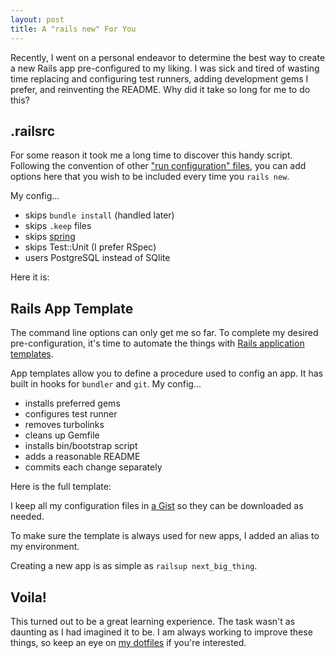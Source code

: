 ```yaml
---
layout: post
title: A "rails new" For You
---
```


Recently, I went on a personal endeavor to determine the best way to create
a new Rails app pre-configured to my liking. I was sick and tired of wasting
time replacing and configuring test runners, adding development gems I prefer,
and reinventing the README. Why did it take so long for me to do this?

## .railsrc

For some reason it took me a long time to discover this handy script. Following
the convention of other ["run configuration" files](wikipedia-config-files),
you can add options here that you wish to be included every time you `rails
new`.

My config...

* skips `bundle install` (handled later)
* skips `.keep` files
* skips [spring](https://github.com/rails/spring)
* skips Test::Unit (I prefer RSpec)
* users PostgreSQL instead of SQlite

Here it is:

<script src="http://gist-it.appspot.com/https://github.com/iamvery/dotfiles/blob/8f250b069228fda67d99f8195a49f41c3bf79d1b/.railsrc"></script>

## Rails App Template

The command line options can only get me so far. To complete my desired
pre-configuration, it's time to automate the things with [Rails application templates](rails-app-templates).

App templates allow you to define a procedure used to config an app. It has
built in hooks for `bundler` and `git`. My config...

* installs preferred gems
* configures test runner
* removes turbolinks
* cleans up Gemfile
* installs bin/bootstrap script
* adds a reasonable README
* commits each change separately

Here is the full template:

<script src="http://gist-it.appspot.com/https://github.com/iamvery/dotfiles/blob/8f250b069228fda67d99f8195a49f41c3bf79d1b/.rails_template.rb"></script>

I keep all my configuration files in [a Gist](config-gist) so they can be
downloaded as needed.

To make sure the template is always used for new apps, I added an alias to
my environment.

<script src="http://gist-it.appspot.com/https://github.com/iamvery/dotfiles/blob/8f250b069228fda67d99f8195a49f41c3bf79d1b/.bash_profile?slice=47"></script>

Creating a new app is as simple as `railsup next_big_thing`.

## Voila!

This turned out to be a great learning experience. The task wasn't as daunting
as I had imagined it to be. I am always working to improve these things, so
keep an eye on [my dotfiles](dotfiles) if you're interested.

[wikipedia-config-files]: http://en.wikipedia.org/wiki/Configuration_file
[rails-app-templates]: http://guides.rubyonrails.org/rails_application_templates.html
[config-gist]: https://gist.github.com/iamvery/6c87c9e191d32603aa78
[dotfiles]: https://github.com/iamvery/dotfiles
